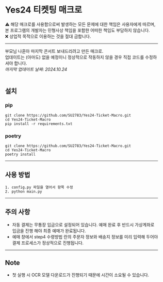 # Yes24 티켓팅 매크로

⚠️ 해당 매크로를 사용함으로써 발생하는 모든 문제에 대한 책임은 사용자에게 따르며, 본 프로그램의 개발자는 민형사상 책임을 포함한 어떠한 책임도 부담하지 않습니다.        
❌ 상업적 목적으로 이용하는 것을 절대 금합니다.  

--------------------------------------

부모님 나훈아 마지막 콘서트 보내드리려고 만든 매크로.   
업데이트는 (아마도) 없을 예정이니 정상적으로 작동하지 않을 경우 직접 코드를 수정하셔야 합니다.          
_마지막 업데이트 날짜: 2024.10.24_
<br/>
<br/>

## 설치


### pip
```
git clone https://github.com/SU2783/Yes24-Ticket-Macro.git
cd Yes24-Ticket-Macro
pip install -r requirements.txt
```

### poetry
```
git clone https://github.com/SU2783/Yes24-Ticket-Macro.git
cd Yes24-Ticket-Macro
poetry install
```

--------------------------------------

## 사용 방법


```
1. config.py 파일을 열어서 항목 수정
2. python main.py
```

--------------------------------------

## 주의 사항


- 자동 결제는 무통장 입금으로 설정되어 있습니다. 예매 완료 후 반드시 가상계좌로 입금을 진행 해야 최종 예매가 완료됩니다.
- 예매 창에서 step4 수령방법 란의 주문자 정보와 배송지 정보를 미리 입력해 두어야 결제 프로세스가 정상적으로 진행됩니다.

--------------------------------------

## Note


- 첫 실행 시 OCR 모델 다운로드가 진행되기 때문에 시간이 소요될 수 있습니다.

